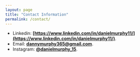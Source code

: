 ```yaml
---
layout: page
title: "Contact Information"
permalink: /contact/
---
```


* Linkedin: **[https://www.linkedin.com/in/danielmurphy11/](https://www.linkedin.com/in/danielmurphy11/)**.
* Email: **[dannymurphy365@gmail.com](mailto:dannymurphy365@gmail.com)**.
* Instagram: **[@danielmurphy_15](https://www.instagram.com/dannymurphy__15/)**.
